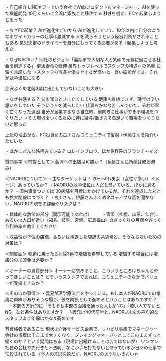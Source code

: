 
・自己紹介
LINEヤフーという会社でWebプロダクトのマネージャー、AIを使った機能開発
10月くらいに金沢に家族ごと移住する
移住を機に、FCで起業しようと思った

・なぜFC起業？
AIが進化すごいから
AIが進化していて、10年以内に自分のようなホワイトカラーの仕事は激減する
人を減らそうという経営判断がされることもある
意思決定のドライバーを自分にもってくる必要がある→起業しようと考えた

・なぜNAORU？
同社のビジョン「最期まで大切な人と笑顔で元気に過ごせる社会を創造する」
健康寿命の延伸
業界トップレベルでスタッフの待遇への熱量
に強く共感した
→スタッフの待遇や働きやすさが高いと、良い施術ができ、それが競争優位になる

金沢ふくめ北陸3県に出店していないことも大きい

・なぜ共感する？
父を18のときに亡くしている
健康を維持できず、晩年は辛い思いをしていた
そういう人を減らしたい
仕事もかなり苦しんでいた、それが早く亡くなった遠因
自分が起業するなら自立的、前向きに仕事ができる環境をつくりたい
→その環境をつくるために特に給与/働き方で満足いく職場をつくりたいと思った

上記の理由から、FC投資家の古川さんコミュニティで相談→伊藤さんを紹介いただいた

・ほかにどんな銘柄みている？
ロレインブロウ、ほか美容系のフランチャイズ

質問事項
＜前提として＞
金沢への出店は可能か？（伊藤さんに所感は確認済み）

＜NAORUについて＞
・主なターゲットは？ 20〜50代男女（女性が多い）イメージ、あっているか？
・NAORUの競争優位は人だと聞いている、ほかにあるか？
・国内事業ついては100店舗を目標にかかげているが、それを達成したあとも拡大路線はつづく？
・古川さん、伊藤さんふくめネガティブな話を聞かない、NAORUの現在の課題やリスクは？　

・具体的な数値の部分（開示可能であれば）
　　・雪国（札幌、山形、仙台）、あるいは人口が近い（福島、岐阜、宮崎、広島福山）のざっくりの月商やざっくり利益率を教えてください

・収益性が下位の店舗、あるいは撤退した店舗の共通点と、そうならないための対策は？

＜制度面＞
軌道に乗ったら北陸3県で増店を希望している
増店する場合には増店分の加盟金は必要か？

＜オーナーの資質部分＞
オーナーに求めること、こういうところはちゃんとやってほしいことは？
どういうスタンスであれば、コミュニティのなかでバリューが発揮できるか？

＜そのほか事情＞
・義兄が理学療法士をやっている。もし本人がNAORUでの業務に興味がありそうな場合、彼を院長として進めるということはありですか？
　└本部の方針的に「そもそも本部の面接を通った人しかNG」「若い人でないとNG」など条件はありますか？
　└義兄は40代前半と、NAORUさんの平均的なスタッフより年齢はかなり高めです

有資格者であること
現状は介護サービス企業で、リハビリ事業でマネージャー
会社の規模はそこまで大きくなく、プレイングマネージャとしてこのままずっと働くのか？という疑問はある（現場に出続けることは苦ではないが）
ワンマン社長の会社で先行きも不透明、なにか手を打たないと思っているが日々の仕事で忙殺されている
→本人の意思次第だが、NAORUのようないきおいｎ